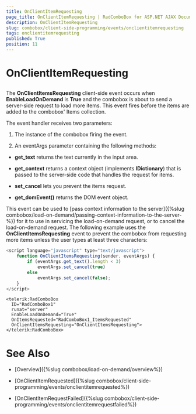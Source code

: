 ```yaml
---
title: OnClientItemRequesting
page_title: OnClientItemRequesting | RadComboBox for ASP.NET AJAX Documentation
description: OnClientItemRequesting
slug: combobox/client-side-programming/events/onclientitemrequesting
tags: onclientitemrequesting
published: True
position: 11
---
```


# OnClientItemRequesting



## 

The **OnClientItemsRequesting** client-side event occurs when **EnableLoadOnDemand** is **True** and the combobox is about to send a server-side request to load more items. This event fires before the items are added to the combobox' Items collection.

The event handler receives two parameters:

1. The instance of the combobox firing the event.

1. An eventArgs parameter containing the following methods:

* **get_text** returns the text currently in the input area.

* **get_context** returns a context object (implements **IDictionary**) that is passed to the server-side code that handles the request for items.

* **set_cancel** lets you prevent the items request.

* **get_domEvent()** returns the DOM event object.

This event can be used to [pass context information to the server]({%slug combobox/load-on-demand/passing-context-information-to-the-server-%}) for it to use in servicing the load-on-demand request, or to cancel the load-on-demand request. The following example uses the **OnClientItemsRequesting** event to prevent the combobox from requesting more items unless the user types at least three characters:

````JavaScript
<script language="javascript" type="text/javascript">
	function OnClientItemsRequesting(sender, eventArgs) {
		if (eventArgs.get_text().length < 3)
			eventArgs.set_cancel(true)
		else
			eventArgs.set_cancel(false);
	}
</script>
````



````ASPNET
<telerik:RadComboBox
  ID="RadComboBox1"
  runat="server"
  EnableLoadOnDemand="True"
  OnItemsRequested="RadComboBox1_ItemsRequested"
  OnClientItemsRequesting="OnClientItemsRequesting">
</telerik:RadComboBox> 
````



# See Also

 * [Overview]({%slug combobox/load-on-demand/overview%})

 * [OnClientItemRequested]({%slug combobox/client-side-programming/events/onclientitemrequested%})

 * [OnClientItemRequestFailed]({%slug combobox/client-side-programming/events/onclientitemrequestfailed%})
